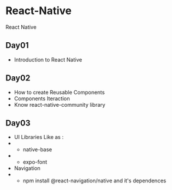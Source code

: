 # React-Native
React Native
## Day01
* Introduction to React Native
## Day02
* How to create Reusable Components
* Components Iteraction
* Know react-native-community library
## Day03
* UI Libraries Like as : 
* * native-base
* * expo-font
* Navigation
* * npm install @react-navigation/native and it's dependences


